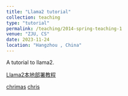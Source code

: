 ```yaml
---
title: "Llama2 tutorial"
collection: teaching
type: "tutorial"
permalink: /teaching/2014-spring-teaching-1
venue: "ZJU, CS"
date: 2023-11-24
location: "Hangzhou , China"
---
```

A tutorial to llama2.

[Llama2本地部署教程](https://miracle-master.github.io/files/LLama2本地部署教程.pdf)

[chrimas](https://miracle-master.github.io/files/chrimas.html)
[chris](https://miracle-master.github.io/files/chris.html)

